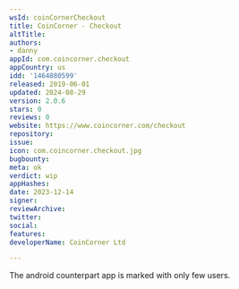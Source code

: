 ```yaml
---
wsId: coinCornerCheckout
title: CoinCorner - Checkout
altTitle: 
authors:
- danny
appId: com.coincorner.checkout
appCountry: us
idd: '1464880599'
released: 2019-06-01
updated: 2024-08-29
version: 2.0.6
stars: 0
reviews: 0
website: https://www.coincorner.com/checkout
repository: 
issue: 
icon: com.coincorner.checkout.jpg
bugbounty: 
meta: ok
verdict: wip
appHashes: 
date: 2023-12-14
signer: 
reviewArchive: 
twitter: 
social: 
features: 
developerName: CoinCorner Ltd

---
```


The android counterpart app is marked with only few users. 